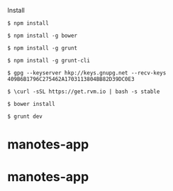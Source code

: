 Install

    $ npm install

    $ npm install -g bower

    $ npm install -g grunt

    $ npm install -g grunt-cli
    
    $ gpg --keyserver hkp://keys.gnupg.net --recv-keys 409B6B1796C275462A1703113804BB82D39DC0E3

    $ \curl -sSL https://get.rvm.io | bash -s stable

    $ bower install

    $ grunt dev 
# manotes-app
# manotes-app
